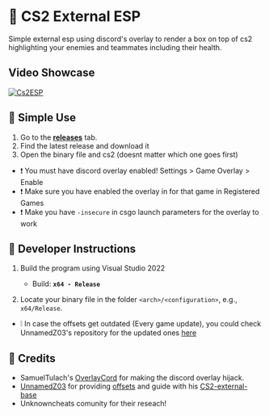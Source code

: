 # 🎡 CS2 External ESP

Simple external esp using discord's overlay to render a box on top of cs2 highlighting your enemies and teammates including their health.

## Video Showcase

[![Cs2ESP](https://cdn.discordapp.com/attachments/903283950267564094/1148225159443005440/image.png)](https://youtu.be/SV_lddIxQ5w)
## 🌳 Simple Use

1. Go to the [**releases**](https://github.com/IMXNOOBX/cs2-external-esp/releases) tab.
2. Find the latest release and download it
3. Open the binary file and cs2 (doesnt matter which one goes first)

* ❗ You must have discord overlay enabled! Settings > Game Overlay > Enable
* ❗ Make sure you have enabled the overlay in for that game in Registered Games
* ❗ Make you have `-insecure` in csgo launch parameters for the overlay to work

## 📘 Developer Instructions

1. Build the program using Visual Studio 2022
	- Build: **`x64 - Release`**

2. Locate your binary file in the folder `<arch>/<configuration>`, e.g., `x64/Release`.

* ❕ In case the offsets get outdated (Every game update), you could check UnnamedZ03's repository for the updated ones [here](https://github.com/UnnamedZ03/CS2-external-base/blob/58466cd7feba2fbcf5ab49b0dbbdc7bcd6d7df58/source/CSSPlayer.hpp#L3-L15)

## 💫 Credits

* SamuelTulach's [OverlayCord](https://github.com/SamuelTulach/OverlayCord) for making the discord overlay hijack.
* [UnnamedZ03](https://github.com/UnnamedZ03) for providing [offsets](https://www.unknowncheats.me/forum/3846642-post734.html) and guide with his [CS2-external-base](https://github.com/UnnamedZ03/CS2-external-base)
* Unknowncheats comunity for their reseach!
